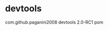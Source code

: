 # devtools
<dependency>
    <groupId>com.github.paganini2008</groupId>
    <artifactId>devtools</artifactId>
    <version>2.0-RC1</version>
    <type>pom</type>
</dependency>
